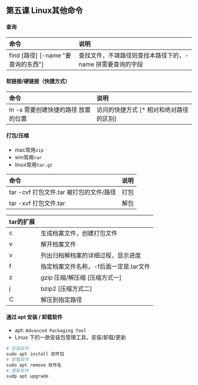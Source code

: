 ## 第五课 Linux其他命令

#### 查询

| 命令 | 说明 |
| :--- | :--- |
| find \[路径\] \[-name "要查询的东西"\] | 查找文件，不填路径则查找本路径下的，-name 拼需要查询的字段 |



#### 软链接/硬链接（快捷方式）

| 命令 | 说明 |
| :--- | :--- |
| ln -s 需要创建快捷的路径 放置的位置 | 访问的快捷方式 \[\* 相对和绝对路径的区别\] |



#### 打包/压缩

* mac常用`zip`
* win常用`rar`
* linux常用`tar.gz`

| 命令 | 说明 |
| :--- | :--- |
| tar -cvf 打包文件.tar 被打包的文件/路径 | 打包 |
| tar -xvf 打包文件.tar | 解包 |

| tar的扩展 |  |
| :--- | :--- |
| c | 生成档案文件，创建打包文件 |
| v | 解开档案文件 |
| v | 列出归档解档案的详细过程，显示进度 |
| f | 指定档案文件名称，-f后面一定是.tar文件 |
| z | gzip 压缩/解压缩 \[压缩方式一\] |
| j | bzip2 \[压缩方式二\] |
| C | 解压到指定路径 |



#### 通过 apt 安装 / 卸载软件

* apt:  `Advanced Packaging Tool`
* Linux 下的一款安装包管理工具，安装/卸载/更新

```python
# 安装软件
sudo apt install 软件包
# 卸载软件
sudo apt remove 软件名
# 更新软件
sudp apt upgrade
```

